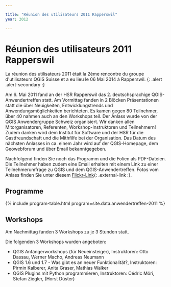 ```yaml
---

title: "Réunion des utilisateurs 2011 Rapperswil"
year: 2012

---
```


# Réunion des utilisateurs 2011 Rapperswil

La réunion des utilisateurs 2011 était la 2ème rencontre du groupe
d'utilisateurs QGIS Suisse et a eu lieu le 06 Mai 2014 à Rapperswil.
{: .alert .alert-secondary :}

Am 6. Mai 2011 fand an der HSR Rapperswil das 2. deutschsprachige
QGIS-Anwendertreffen statt. Am Vormittag fanden in 2 Blöcken Präsentationen
statt die über Neuigkeiten, Entwicklungstrends und Anwendungsmöglichkeiten
berichteten. Es kamen gegen 80 Teilnehmer, über 40 nahmen auch an den Workshops
teil. Der Anlass wurde von der QGIS Anwendergruppe Schweiz organisiert. Wir
danken allen Mitorganisatoren, Referenten, Workshop-Instruktoren und Teilnehmern! Zudem danken wird dem Institut für Software und der HSR für die Gastfreundschaft und die Mithfilfe bei der Organisation. Das Datum des nächsten Anlasses in ca. einem Jahr wird auf der QGIS-Homepage, dem Geowebforum und über Email bekanntgegeben.

Nachfolgend finden Sie noch das Programm und die Folien als PDF-Dateien. Die
Teilnehmer haben zudem eine Email erhalten mit einem Link zu einer
Teilnehmerumfrage zu QGIS und dem QGIS-Anwendertreffen. Fotos vom Anlass finden
Sie unter diesem [Flickr-Link](http://www.flickr.com/photos/pifx/sets/72157626750120332/){: .external-link :}.

## Programme

{% include program-table.html program=site.data.anwendertreffen-2011 %}

## Workshops

Am Nachmittag fanden 3 Workshops zu je 3 Stunden statt.

Die folgenden 3 Workshops wurden angeboten:

* QGIS Anfängerworkshops (für Neueinsteiger), Instruktoren: Otto Dassau, Werner
  Macho, Andreas Neumann
* QGIS 1.6 und 1.7 - Was gibt es an neuer Funktionalität?, Instruktoren: Pirmin
  Kalberer, Anita Graser, Mathias Walker
* QGIS Plugins mit Python programmieren, Instruktoren: Cédric Möri, Stefan
  Ziegler, (Horst Düster)